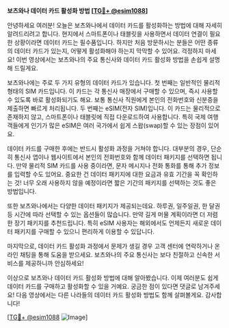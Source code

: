**보츠와나 데이터 카드 활성화 방법 [[TG💪+ @esim1088](https://t.me/s/esim1088)]**

안녕하세요 여러분! 오늘은 보츠와나에서 데이터 카드를 활성화하는 방법에 대해 자세히 알려드리려고 합니다. 현지에서 스마트폰이나 태블릿을 사용하면서 데이터 연결이 필요한 상황이라면 데이터 카드는 필수품입니다. 하지만 처음 방문하시는 분들은 어떤 종류의 데이터 카드가 있는지, 어떻게 활성화해야 하는지 막막할 수 있어요. 걱정하지 마세요! 이번 영상에서는 보츠와나의 주요 통신사와 데이터 카드 활성화 방법을 손쉽게 설명해 드릴게요.

보츠와나에는 주로 두 가지 유형의 데이터 카드가 있습니다. 첫 번째는 일반적인 물리적 형태의 SIM 카드입니다. 이 카드는 각 통신사 매장에서 구매할 수 있으며, 즉시 사용할 수 있도록 바로 활성화되기도 해요. 보통 통신사 직원에게 본인의 전화번호와 신분증을 제출하면 빠르게 처리됩니다. 두 번째는 eSIM(전자 SIM)입니다. 이 카드는 물리적으로 존재하지 않고, 스마트폰이나 태블릿에 직접 다운로드하여 사용합니다. 특히 국제 여행객들에게 인기가 많은 eSIM은 여러 국가에서 쉽게 스왑(swap)할 수 있는 장점이 있어요.

데이터 카드를 구매한 후에는 반드시 활성화 과정을 거쳐야 합니다. 대부분의 경우, 단순히 통신사 앱이나 웹사이트에서 본인의 전화번호와 함께 데이터 패키지를 선택하면 됩니다. 만약 물리적 SIM 카드를 사용 중이라면, 문자 메시지나 전화 통화를 통해 추가 정보를 입력할 수도 있어요. 중요한 건 데이터 패키지에 대한 요금과 유효 기간을 꼭 확인하는 것! 너무 오래 사용하지 않을 예정이라면 짧은 기간의 패키지를 선택하는 것도 좋은 방법입니다.

또한 보츠와나에서는 다양한 데이터 패키지가 제공되는데요. 하루권, 일주일권, 한 달권 등 시간에 따라 선택할 수 있는 옵션들이 많습니다. 만약 길게 머물 계획이라면 더 저렴한 장기 패키지를 추천드립니다. 특히 eSIM 사용자는 해외에서도 언제든지 새로운 데이터 패키지를 구매할 수 있으니 편리하게 이용할 수 있답니다.

마지막으로, 데이터 카드 활성화 과정에서 문제가 생길 경우 고객 센터에 연락하거나 온라인 채팅을 통해 도움을 받으세요. 보츠와나의 주요 통신사는 보다 친절하고 신속한 서비스를 제공하니까 안심하세요!

이상으로 보츠와나 데이터 카드 활성화 방법에 대해 알아봤습니다. 이제 여러분도 쉽게 데이터 카드를 구매하고 활성화할 수 있을 거예요. 궁금한 점이 있다면 댓글로 남겨주세요! 다음 영상에서는 다른 나라들의 데이터 카드 활성화 방법도 함께 살펴볼게요. 감사합니다! 

[[TG💪+ @esim1088](https://t.me/s/esim1088) ![Image](https://i.postimg.cc/Y0z9fWf4/image.png)]